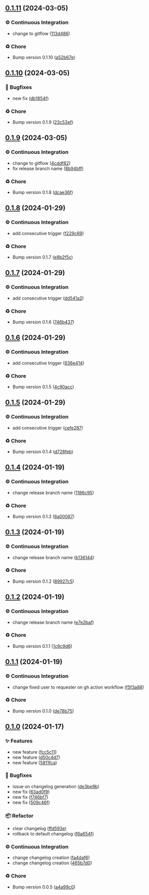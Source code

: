## [0.1.11](https://github.com/seitin/release-code/compare/0.1.10...0.1.11) (2024-03-05)


### ⚙️ Continuous Integration

* change to gitflow ([113d486](https://github.com/seitin/release-code/commit/113d4863d0977767bf97c4ff840cd8628a99eb20))


### ♻️ Chore

* Bump version 0.1.10 ([a52b67e](https://github.com/seitin/release-code/commit/a52b67e7a1661ea2b39da84f40df88e93e702e31))
## [0.1.10](https://github.com/seitin/release-code/compare/0.1.9...0.1.10) (2024-03-05)


### 🐛 Bugfixes

* new fix ([db1854f](https://github.com/seitin/release-code/commit/db1854f7ff9dab15b00caf66b47eebe6798d86e2))


### ♻️ Chore

* Bump version 0.1.9 ([23c53ef](https://github.com/seitin/release-code/commit/23c53ef56b7ca220387b4c4479171a5e3202c031))
## [0.1.9](https://github.com/seitin/release-code/compare/0.1.8...0.1.9) (2024-03-05)


### ⚙️ Continuous Integration

* change to gitflow ([4cddf82](https://github.com/seitin/release-code/commit/4cddf82a03a4856e4cc5d01fbfbfa08297d7fc96))
* fix release branch name ([8b94bff](https://github.com/seitin/release-code/commit/8b94bfffd0fa4a48765f025456c0f6edb74f22df))


### ♻️ Chore

* Bump version 0.1.8 ([dcae36f](https://github.com/seitin/release-code/commit/dcae36f8ec7d1cf8c593c5d6c28b216b9ace3cc2))
## [0.1.8](https://github.com/seitin/release-code/compare/0.1.7...0.1.8) (2024-01-29)


### ⚙️ Continuous Integration

* add consecutive trigger ([f229c69](https://github.com/seitin/release-code/commit/f229c69ec2ad473d59ee0b2c53eef4ebeb41284f))


### ♻️ Chore

* Bump version 0.1.7 ([e8b2f5c](https://github.com/seitin/release-code/commit/e8b2f5c75f0e4f9850f5740618df8fb89c88acef))
## [0.1.7](https://github.com/seitin/release-code/compare/0.1.6...0.1.7) (2024-01-29)


### ⚙️ Continuous Integration

* add consecutive trigger ([dd541a2](https://github.com/seitin/release-code/commit/dd541a2a9431a0cfb6af03c58da346ab34d447e7))


### ♻️ Chore

* Bump version 0.1.6 ([746b437](https://github.com/seitin/release-code/commit/746b437e97e0fb39d2be05569f5a82f2c44877e1))
## [0.1.6](https://github.com/seitin/release-code/compare/0.1.5...0.1.6) (2024-01-29)


### ⚙️ Continuous Integration

* add consecutive trigger ([636e414](https://github.com/seitin/release-code/commit/636e4144dee8e0dc72b13267523423a5ff54cfaf))


### ♻️ Chore

* Bump version 0.1.5 ([4c90acc](https://github.com/seitin/release-code/commit/4c90acc51c1180340d1fc6b319e833934db97065))
## [0.1.5](https://github.com/seitin/release-code/compare/0.1.4...0.1.5) (2024-01-29)


### ⚙️ Continuous Integration

* add consecutive trigger ([cefe287](https://github.com/seitin/release-code/commit/cefe287e74227d991b243e0d6fdc24ec141e8786))


### ♻️ Chore

* Bump version 0.1.4 ([d728feb](https://github.com/seitin/release-code/commit/d728feb8db625d69106770d7a8340165064badb3))
## [0.1.4](https://github.com/seitin/release-code/compare/0.1.3...0.1.4) (2024-01-19)


### ⚙️ Continuous Integration

* change release branch name ([1186c95](https://github.com/seitin/release-code/commit/1186c954dfdfa93864bbbbf8a5740ab86b635eda))


### ♻️ Chore

* Bump version 0.1.3 ([8a00087](https://github.com/seitin/release-code/commit/8a000875d9399889a5d4255d028682d92ece68ff))
## [0.1.3](https://github.com/seitin/release-code/compare/0.1.2...0.1.3) (2024-01-19)


### ⚙️ Continuous Integration

* change release branch name ([b136144](https://github.com/seitin/release-code/commit/b136144efa9b43de7cb487c75d41f2a0a7ef5548))


### ♻️ Chore

* Bump version 0.1.2 ([89927c5](https://github.com/seitin/release-code/commit/89927c5b376effd48dbc81a1c500ced45e34690b))
## [0.1.2](https://github.com/seitin/release-code/compare/0.1.1...0.1.2) (2024-01-19)


### ⚙️ Continuous Integration

* change release branch name ([e7e2baf](https://github.com/seitin/release-code/commit/e7e2bafed525851de2236304b59ae4bf35b85243))


### ♻️ Chore

* Bump version 0.1.1 ([1c6c9d6](https://github.com/seitin/release-code/commit/1c6c9d647612799e49c52bd2bb1eee25cfa0153f))
## [0.1.1](https://github.com/seitin/release-code/compare/0.1.0...0.1.1) (2024-01-19)


### ⚙️ Continuous Integration

* change fixed user to requester on gh action workflow ([f5f3a88](https://github.com/seitin/release-code/commit/f5f3a880b0b364f9acf881b8e9ed82ae7d7be86b))


### ♻️ Chore

* Bump version 0.1.0 ([de78b75](https://github.com/seitin/release-code/commit/de78b758fbacf84c62d67920994088fdfe2077ef))
## [0.1.0](https://github.com/seitin/release-code/compare/0.0.5...0.1.0) (2024-01-17)


### ✨ Features

* new feature ([fcc5c11](https://github.com/seitin/release-code/commit/fcc5c1131a016e55877cffd8d0bffacdff15cc19))
* new feature ([d50c4d7](https://github.com/seitin/release-code/commit/d50c4d71102f59c7de2f9ccd70038f8fce84ee74))
* new feature ([5811fca](https://github.com/seitin/release-code/commit/5811fcabcca011c30cd2c697bc96a63bef788bca))


### 🐛 Bugfixes

* issue on changelog generation ([de3be9b](https://github.com/seitin/release-code/commit/de3be9b4e7a93b3ecef79b68ae8f01d56915f7d0))
* new fix ([63ad0f9](https://github.com/seitin/release-code/commit/63ad0f9d25bac918af7bcfc3efda2ff39428465c))
* new fix ([f746bf7](https://github.com/seitin/release-code/commit/f746bf7ddab7c5188ef224acb05744f3e74125aa))
* new fix ([509c46f](https://github.com/seitin/release-code/commit/509c46ff396696fd41c0827decb4644588f5cf0d))


### 📦 Refactor

* clear changelog ([ffd593e](https://github.com/seitin/release-code/commit/ffd593e1977e11f81f65e9394f7edf0c2751c54c))
* rollback to default changelog ([f6a654f](https://github.com/seitin/release-code/commit/f6a654fcb7a09119bed0dd3d1af24e53167df613))


### ⚙️ Continuous Integration

* change changelog creation ([fa4daf6](https://github.com/seitin/release-code/commit/fa4daf69808cc6ae5979bcd9b54a0c1d5f96639a))
* change changelog creation ([465b7d0](https://github.com/seitin/release-code/commit/465b7d009e37e85fd3eb1e1d782e53176e647a32))


### ♻️ Chore

* Bump version 0.0.5 ([a4a99c0](https://github.com/seitin/release-code/commit/a4a99c099678e4e8aab075ecbbfed3cd899b434e))
